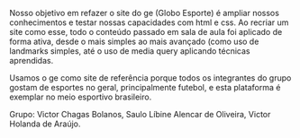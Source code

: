 Nosso objetivo em refazer o site do ge (Globo Esporte) é ampliar nossos conhecimentos e testar nossas capacidades com html e css. Ao recriar um site como esse, todo o conteúdo passado em sala de aula foi aplicado de forma ativa, desde o mais simples ao mais avançado (como uso de landmarks simples, até o uso de media query aplicando técnicas aprendidas.

Usamos o ge como site de referência porque todos os integrantes do grupo gostam de esportes no geral, principalmente futebol, e esta plataforma é exemplar no meio esportivo brasileiro.

Grupo: Victor Chagas Bolanos, Saulo Líbine Alencar de Oliveira, Victor Holanda de Araújo.
